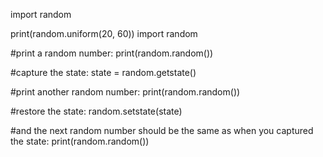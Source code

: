 import random

print(random.uniform(20, 60))
import random

#print a random number:
print(random.random())

#capture the state:
state = random.getstate()

#print another random number:
print(random.random())

#restore the state:
random.setstate(state)

#and the next random number should be the same as when you captured the state:
print(random.random())
